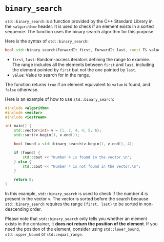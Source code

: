 # `binary_search`

`std::binary_search` is a function provided by the C++ Standard Library in the `<algorithm>` header. It is used to check if an element exists in a sorted sequence. The function uses the binary search algorithm for this purpose.

Here is the syntax of `std::binary_search`:

```cpp
bool std::binary_search(ForwardIt first, ForwardIt last, const T& value);
```

- `first`, `last`: Random-access iterators defining the range to examine. The range includes all the elements between `first` and `last`, including the element pointed by `first` but not the one pointed by `last`.
- `value`: Value to search for in the range.

The function returns `true` if an element equivalent to `value` is found, and `false` otherwise.

Here is an example of how to use `std::binary_search`:

```cpp
#include <algorithm>
#include <vector>
#include <iostream>

int main() {
    std::vector<int> v = {1, 2, 4, 4, 5, 6};
    std::sort(v.begin(), v.end());

    bool found = std::binary_search(v.begin(), v.end(), 4);

    if (found) {
        std::cout << "Number 4 is found in the vector.\n";
    } else {
        std::cout << "Number 4 is not found in the vector.\n";
    }

    return 0;
}
```

In this example, `std::binary_search` is used to check if the number 4 is present in the vector `v`. The vector is sorted before the search because `std::binary_search` requires the range `[first, last)` to be sorted in non-descending order.

Please note that `std::binary_search` only tells you whether an element exists in the container, it **does not return the position of the element**. If you need the position of the element, consider using `std::lower_bound`, `std::upper_bound` or `std::equal_range`.